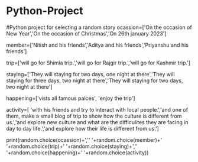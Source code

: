 # Python-Project
#Python project for selecting a random story
ocassion=['On the occasion of New Year','On the occasion of Christmas','On 26th january 2023']

member=['Nitish and his friends','Aditya and his friends','Priyanshu and his friends']

trip=['will go for Shimla trip.','will go for Rajgir trip.','will go for Kashmir trip.']

staying=['They will staying for two days, one night at there','They will staying for three days, two night at there','They will staying for two days, two night at there']

happening=['vists all famous palces', 'enjoy the trip']

activity=[ 'with his friends and try to interact with local people.','and one of them, make a small blog of trip to show how the culture is different from us.','and explore new culture and what are the difficulites they are facing in day to day life.','and explore how their life is different from us.']


print(random.choice(ocassion)+','' '+random.choice(member)+' '+random.choice(trip)+' '+random.choice(staying)+','' '+random.choice(happening)+' '+random.choice(activity))
